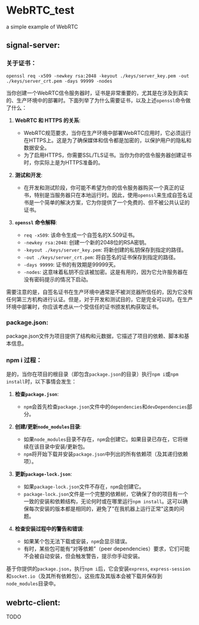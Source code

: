 # WebRTC_test
a simple example of WebRTC

## signal-server:
### 关于证书：
```
openssl req -x509 -newkey rsa:2048 -keyout ./keys/server_key.pem -out ./keys/server_crt.pem -days 99999 -nodes 
```
当你创建一个WebRTC信令服务器时，证书是非常重要的，尤其是在涉及到真实的、生产环境中的部署时。下面列举了为什么需要证书，以及上述`openssl`命令做了什么：

1. **WebRTC 和 HTTPS 的关系**:
   - WebRTC规范要求，当你在生产环境中部署WebRTC应用时，它必须运行在HTTPS上。这是为了确保媒体和信令都是加密的，以保护用户的隐私和数据安全。
   - 为了启用HTTPS，你需要SSL/TLS证书。当你为你的信令服务器创建证书时，你实际上是为HTTPS准备的。

2. **测试和开发**:
   - 在开发和测试阶段，你可能不希望为你的信令服务器购买一个真正的证书，特别是当服务器只在本地运行时。因此，使用`openssl`来生成自签名证书是一个简单的解决方案，它为你提供了一个免费的、但不被公共认证的证书。

3. **`openssl` 命令解释**:
   - `req -x509`: 该命令生成一个自签名的X.509证书。
   - `-newkey rsa:2048`: 创建一个新的2048位的RSA密钥。
   - `-keyout ./keys/server_key.pem`: 将新创建的私钥保存到指定的路径。
   - `-out ./keys/server_crt.pem`: 将自签名的证书保存到指定的路径。
   - `-days 99999`: 证书的有效期是99999天。
   - `-nodes`: 这意味着私钥不应该被加密。这是有用的，因为它允许服务器在没有密码提示的情况下启动。

需要注意的是，自签名证书在生产环境中通常是不被浏览器所信任的，因为它没有任何第三方机构进行认证。但是，对于开发和测试目的，它是完全可以的。在生产环境中部署时，你应该考虑从一个受信任的证书颁发机构获取证书。


### package.json:
package.json文件为项目提供了结构和元数据，它描述了项目的依赖、脚本和基本信息。


### npm i 过程：
是的，当你在项目的根目录（即包含`package.json`的目录）执行`npm i`或`npm install`时，以下事情会发生：

1. **检查`package.json`**:
   - `npm`会首先检查`package.json`文件中的`dependencies`和`devDependencies`部分。

2. **创建/更新`node_modules`目录**:
   - 如果`node_modules`目录不存在，`npm`会创建它。如果目录已存在，它将继续在该目录中安装/更新包。
   - `npm`将开始下载并安装`package.json`中列出的所有依赖项（及其递归依赖项）。

3. **更新`package-lock.json`**:
   - 如果`package-lock.json`文件不存在，`npm`会创建它。
   - `package-lock.json`文件是一个完整的依赖树，它确保了你的项目有一个一致的安装和依赖结构，无论何时或在哪里运行`npm install`。这可以确保每次安装的版本都是相同的，避免了"在我机器上运行正常"这类的问题。

4. **检查安装过程中的警告和错误**:
   - 如果某个包无法下载或安装，`npm`会显示错误。
   - 有时，某些包可能有“对等依赖”（peer dependencies）要求，它们可能不会被自动安装，但会触发警告，提示你手动安装。

基于你提供的`package.json`，执行`npm i`后，它会安装`express`, `express-session`和`socket.io`（及其所有依赖包）。这些库及其版本会被下载并保存到`node_modules`目录中。

## webrtc-client:
TODO